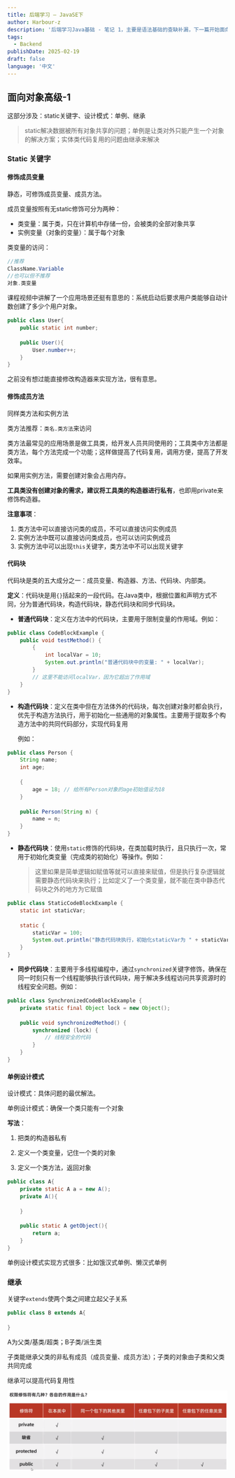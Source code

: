 ```yaml
---
title: 后端学习 — JavaSE下
author: Harbour-z
description: '后端学习Java基础 - 笔记 1，主要是语法基础的查缺补漏，下一篇开始面向对象。'
tags:
  - Backend
publishDate: 2025-02-19
draft: false
language: '中文'
---
```


## 面向对象高级-1

这部分涉及：static关键字、设计模式：单例、继承

> static解决数据被所有对象共享的问题；单例是让类对外只能产生一个对象的解决方案；实体类代码复用的问题由继承来解决

### Static 关键字

#### 修饰成员变量

静态，可修饰成员变量、成员方法。

成员变量按照有无static修饰可分为两种：

* 类变量：属于类，只在计算机中存储一份，会被类的全部对象共享
* 实例变量（对象的变量）：属于每个对象

类变量的访问：

```java
//推荐
ClassName.Variable
//也可以但不推荐
对象.类变量
```



课程视频中讲解了一个应用场景还挺有意思的：系统启动后要求用户类能够自动计数创建了多少个用户对象。

```java
public class User{
    public static int number;
    
    public User(){
        User.number++;
    }
}
```

之前没有想过能直接修改构造器来实现方法，很有意思。

#### 修饰成员方法

同样类方法和实例方法

类方法推荐：`类名.类方法`来访问

类方法最常见的应用场景是做工具类，给开发人员共同使用的；工具类中方法都是类方法，每个方法完成一个功能；这样做提高了代码复用，调用方便，提高了开发效率。

如果用实例方法，需要创建对象会占用内存。

**工具类没有创建对象的需求，建议将工具类的构造器进行私有**，也即用private来修饰构造器。

**注意事项**：

1. 类方法中可以直接访问类的成员，不可以直接访问实例成员
2. 实例方法中既可以直接访问类成员，也可以访问实例成员
3. 实例方法中可以出现`this`关键字，类方法中不可以出现关键字

#### 代码块

代码块是类的五大成分之一：成员变量、构造器、方法、代码块、内部类。

**定义**：代码块是用`{}`括起来的一段代码。在Java类中，根据位置和声明方式不同，分为普通代码块，构造代码块，静态代码块和同步代码块。

* **普通代码块**：定义在方法中的代码块，主要用于限制变量的作用域。例如：

```java
public class CodeBlockExample {
    public void testMethod() {
        {
            int localVar = 10;
            System.out.println("普通代码块中的变量: " + localVar);
        }
        // 这里不能访问localVar，因为它超出了作用域
    }
}
```

- **构造代码块**：定义在类中但在方法体外的代码块，每次创建对象时都会执行，优先于构造方法执行，用于初始化一些通用的对象属性。主要用于提取多个构造方法中的共同代码部分，实现代码复用

  例如：

```java
public class Person {
    String name;
    int age;

    {
        age = 18; // 给所有Person对象的age初始值设为18
    }

    public Person(String n) {
        name = n;
    }
}
```

- **静态代码块**：使用`static`修饰的代码块，在类加载时执行，且只执行一次，常用于初始化类变量（完成类的初始化）等操作。例如：

  > 这里如果是简单逻辑如赋值等就可以直接来赋值，但是执行复杂逻辑就需要静态代码块来执行；比如定义了一个类变量，就不能在类中静态代码块之外的地方为它赋值

```java
public class StaticCodeBlockExample {
    static int staticVar;

    static {
        staticVar = 100;
        System.out.println("静态代码块执行，初始化staticVar为 " + staticVar);
    }
}
```

- **同步代码块**：主要用于多线程编程中，通过`synchronized`关键字修饰，确保在同一时刻只有一个线程能够执行该代码块，用于解决多线程访问共享资源时的线程安全问题。例如：

```java
public class SynchronizedCodeBlockExample {
    private static final Object lock = new Object();

    public void synchronizedMethod() {
        synchronized (lock) {
            // 线程安全的代码
        }
    }
}
```

#### 单例设计模式

设计模式：具体问题的最优解法。

单例设计模式：确保一个类只能有一个对象

**写法**：

1. 把类的构造器私有

2. 定义一个类变量，记住一个类的对象

3. 定义一个类方法，返回对象

```java
public class A{
    private static A a = new A();
    private A(){
        
    }
    
    public static A getObject(){
        return a; 
    }
}
```



单例设计模式实现方式很多：比如饿汉式单例、懒汉式单例

### 继承

关键字`extends`使两个类之间建立起父子关系

```java
public class B extends A{
    
}
```

A为父类/基类/超类；B子类/派生类

子类能继承父类的非私有成员（成员变量、成员方法）；子类的对象由子类和父类共同完成

继承可以提高代码复用性

![权限修饰符](./quanxian.png)

